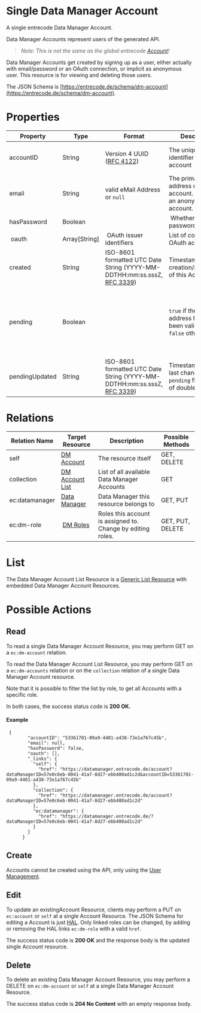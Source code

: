 # Single Data Manager Account

A single entrecode Data Manager Account.

Data Manager Accounts represent users of the generated API.

> _Note: This is not the same as the global entrecode [Account](./account/)!_

Data Manager Accounts get created by signing up as a user, either actually with email/password or an OAuth connection, or implicit as anonymous user.
This resource is for viewing and deleting those users.

The JSON Schema is [https://entrecode.de/schema/dm-account](https://entrecode.de/schema/dm-account).

# Properties

| Property       | Type          | Format                                                                                                        | Description                                                                      | Writable                                                                   |
| -------------- | ------------- | ------------------------------------------------------------------------------------------------------------- | -------------------------------------------------------------------------------- | -------------------------------------------------------------------------- |
| accountID      | String        | Version 4 UUID ([RFC 4122](http://tools.ietf.org/html/rfc4122))                                               | The unique identifier for a account                                              | No. Gets generated on creation.                                            |
| email          | String        | valid eMail Address or `null`                                                                                 | The primary eMail address of the account. If `null`, it is an anonymous account. | No                                                                         |
| hasPassword    | Boolean       |                                                                                                               |  Whether or not a password is set                                                |  No                                                                        |
|  oauth         | Array[String] |  OAuth issuer identifiers                                                                                     | List of connected OAuth accounts                                                 | No                                                                         |
| created        | String        | ISO-8601 formatted UTC Date String (YYYY-MM-DDTHH:mm:ss.sssZ, [RFC 3339](http://tools.ietf.org/html/rfc3339)) | Timestamp of the creation/registration of this Account                           | No. Gets written on creation.                                              |
| pending        | Boolean       |                                                                                                               | `true` if the email address has not yet been validated, `false` otherwise.       | No. Gets written when the user clicks on the link in the validation email. |
| pendingUpdated | String        | ISO-8601 formatted UTC Date String (YYYY-MM-DDTHH:mm:ss.sssZ, [RFC 3339](http://tools.ietf.org/html/rfc3339)) | Timestamp of the last change of the `pending` flag (time of double opt in)       | No. Gets written when `pending` changes.                                   |

# Relations

| Relation Name  | Target Resource                | Description                                                 | Possible Methods |
| -------------- | ------------------------------ | ----------------------------------------------------------- | ---------------- |
| self           | [DM Account](#)                | The resource itself                                         | GET, DELETE      |
| collection     | [DM Account List](#list)       | List of all available Data Manager Accounts                 | GET              |
| ec:datamanager | [Data Manager](./datamanager/) | Data Manager this resource belongs to                       | GET, PUT         |
| ec:dm-role     |  [DM Roles](./dm-role/)        | Roles this account is assigned to. Change by editing roles. | GET, PUT, DELETE |

# List

The Data Manager Account List Resource is a [Generic List Resource](/#generic-list-resources) with embedded Data Manager Account Resources.

# Possible Actions

## Read

To read a single Data Manager Account Resource, you may perform GET on a `ec:dm-account` relation.

To read the Data Manager Account List Resource, you may perform GET on a `ec:dm-accounts` relation or on the `collection` relation of a single Data Manager Account resource.

Note that it is possible to filter the list by role, to get all Accounts with a specific role.

In both cases, the success status code is **200 OK.**

#### Example

```
 {
        "accountID": "53361701-09a9-4401-a438-73e1a767c45b",
        "email": null,
        "hasPassword": false,
        "oauth": [],
        "_links": {
          "self": {
            "href": "https://datamanager.entrecode.de/account?dataManagerID=57e0c6eb-0041-41a7-8d27-ebb480ad1c2d&accountID=53361701-09a9-4401-a438-73e1a767c45b"
          },
          "collection": {
            "href": "https://datamanager.entrecode.de/account?dataManagerID=57e0c6eb-0041-41a7-8d27-ebb480ad1c2d"
          },
          "ec:datamanager": {
            "href": "https://datamanager.entrecode.de/?dataManagerID=57e0c6eb-0041-41a7-8d27-ebb480ad1c2d"
          }
        }
      }
```

## Create

Accounts cannot be created using the API, only using the [User Management](../data_manager/#user-management).

## Edit

To update an existingAccount Resource, clients may perform a PUT on `ec:account` or `self` at a single Account Resource. The JSON Schema for editing a Account is just [HAL](https://entrecode.de/schema/hal). Only linked roles can be changed, by adding or removing the HAL links `ec:dm-role` with a valid `href`.

The success status code is **200 OK** and the response body is the updated single Account resource.

## Delete

To delete an existing Data Manager Account Resource, you may perform a DELETE on `ec:dm-account` or `self` at a single Data Manager Account Resource.

The success status code is **204 No Content** with an empty response body.
